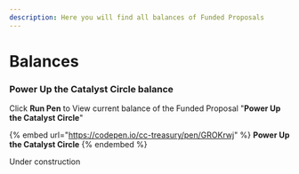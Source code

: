 ```yaml
---
description: Here you will find all balances of Funded Proposals
---
```


# Balances

### Power Up the Catalyst Circle balance

Click **Run Pen** to View current balance of the Funded Proposal "**Power Up the Catalyst Circle**"

{% embed url="https://codepen.io/cc-treasury/pen/GROKrwj" %}
**Power Up the Catalyst Circle**
{% endembed %}

Under construction
